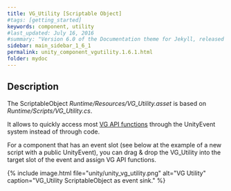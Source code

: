 ```yaml
---
title: VG_Utility [Scriptable Object]
#tags: [getting_started]
keywords: component, utility
#last_updated: July 16, 2016
#summary: "Version 6.0 of the Documentation theme for Jekyll, released July 4, 2016, implements relative links so you can view the files offline or on any server without configuring urls and baseurls. Additionally, you can store pages in subdirectories. Templates for alerts and images are available."
sidebar: main_sidebar_1_6_1
permalink: unity_component_vgutility.1.6.1.html
folder: mydoc
---
```


## Description

The ScriptableObject _Runtime/Resources/VG_Utility.asset_ is based on _Runtime/Scripts/VG_Utility.cs_.

It allows to quickly access most [VG API functions](https://docs.virtualgrasp.com/virtualgrasp_unityapi.1.6.1.html) through the UnityEvent system instead of through code.

For a component that has an event slot (see below at the example of a new script with a public UnityEvent), you can drag & drop the VG_Utility into the target slot of the event and assign VG API functions.

{% include image.html file="unity/unity_vg_utility.png" alt="VG Utility" caption="VG_Utility ScriptableObject as event sink." %}